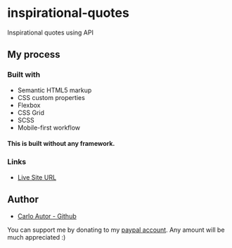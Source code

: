 # inspirational-quotes

Inspirational quotes using API

## My process

### Built with

-   Semantic HTML5 markup
-   CSS custom properties
-   Flexbox
-   CSS Grid
-   SCSS
-   Mobile-first workflow

#### This is built without any framework.

### Links

-   [Live Site URL](https://inspirify.netlify.app)

## Author

-   [Carlo Autor - Github](https://github.com/A14313)

You can support me by donating to my [paypal account](https://www.paypal.me/carloautor). Any amount will be much appreciated :)
